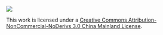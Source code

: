 ![](https://i.creativecommons.org/l/by-nc-nd/3.0/cn/88x31.png)

This work is licensed under a [Creative Commons Attribution-NonCommercial-NoDerivs 3.0 China Mainland License](http://creativecommons.org/licenses/by-nc-nd/3.0/cn/).

